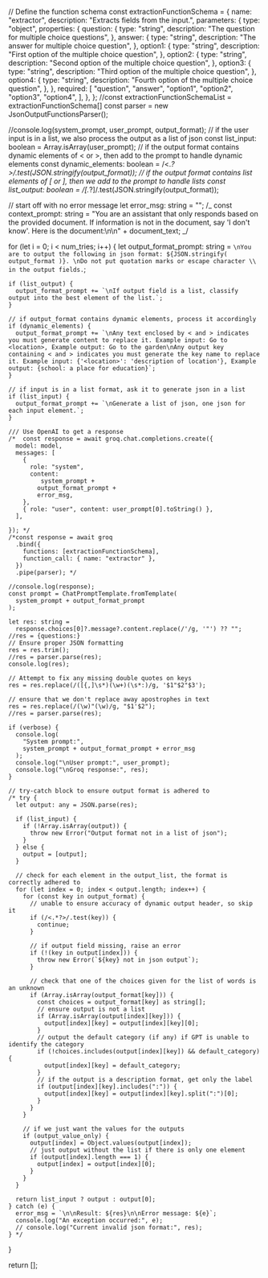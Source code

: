 // Define the function schema
const extractionFunctionSchema = {
name: "extractor",
description: "Extracts fields from the input.",
parameters: {
type: "object",
properties: {
question: {
type: "string",
description: "The question for multiple choice questions",
},
answer: {
type: "string",
description: "The answer for multiple choice question",
},
option1: {
type: "string",
description: "First option of the multiple choice question",
},
option2: {
type: "string",
description: "Second option of the multiple choice question",
},
option3: {
type: "string",
description: "Third option of the multiple choice question",
},
option4: {
type: "string",
description: "Fourth option of the multiple choice question",
},
},
required: [
"question",
"answer",
"option1",
"option2",
"option3",
"option4",
],
},
};
//const extractionFunctionSchemaList = extractionFunctionSchema[]
const parser = new JsonOutputFunctionsParser<extractionFunctionSchema>();

//console.log(system_prompt, user_prompt, output_format);
// if the user input is in a list, we also process the output as a list of json
const list_input: boolean = Array.isArray(user_prompt);
// if the output format contains dynamic elements of < or >, then add to the prompt to handle dynamic elements
const dynamic_elements: boolean = /<._?>/.test(JSON.stringify(output_format));
// if the output format contains list elements of [ or ], then we add to the prompt to handle lists
const list_output: boolean = /\[._?\]/.test(JSON.stringify(output_format));

// start off with no error message
let error_msg: string = "";
/_ const context_prompt: string =
"You are an assistant that only responds based on the provided document. If information is not in the document, say 'I don't know'. Here is the document:\n\n" +
document_text; _/

for (let i = 0; i < num_tries; i++) {
let output_format_prompt: string = `\nYou are to output the following in json format: ${JSON.stringify(
      output_format
    )}. \nDo not put quotation marks or escape character \\ in the output fields.`;

    if (list_output) {
      output_format_prompt += `\nIf output field is a list, classify output into the best element of the list.`;
    }

    // if output_format contains dynamic elements, process it accordingly
    if (dynamic_elements) {
      output_format_prompt += `\nAny text enclosed by < and > indicates you must generate content to replace it. Example input: Go to <location>, Example output: Go to the garden\nAny output key containing < and > indicates you must generate the key name to replace it. Example input: {'<location>': 'description of location'}, Example output: {school: a place for education}`;
    }

    // if input is in a list format, ask it to generate json in a list
    if (list_input) {
      output_format_prompt += `\nGenerate a list of json, one json for each input element.`;
    }

    /// Use OpenAI to get a response
    /*  const response = await groq.chat.completions.create({
      model: model,
      messages: [
        {
          role: "system",
          content:
             system_prompt +
            output_format_prompt +
            error_msg,
        },
        { role: "user", content: user_prompt[0].toString() },
      ],

    }); */
    /*const response = await groq
      .bind({
        functions: [extractionFunctionSchema],
        function_call: { name: "extractor" },
      })
      .pipe(parser); */

    //console.log(response);
    const prompt = ChatPromptTemplate.fromTemplate(
      system_prompt + output_format_prompt
    );

    let res: string =
      response.choices[0]?.message?.content.replace(/'/g, '"') ?? "";
    //res = {questions:}
    // Ensure proper JSON formatting
    res = res.trim();
    //res = parser.parse(res);
    console.log(res);

    // Attempt to fix any missing double quotes on keys
    res = res.replace(/([{,]\s*)(\w+)(\s*:)/g, '$1"$2"$3');

    // ensure that we don't replace away apostrophes in text
    res = res.replace(/(\w)"(\w)/g, "$1'$2");
    //res = parser.parse(res);

    if (verbose) {
      console.log(
        "System prompt:",
        system_prompt + output_format_prompt + error_msg
      );
      console.log("\nUser prompt:", user_prompt);
      console.log("\nGroq response:", res);
    }

    // try-catch block to ensure output format is adhered to
    /* try {
      let output: any = JSON.parse(res);

      if (list_input) {
        if (!Array.isArray(output)) {
          throw new Error("Output format not in a list of json");
        }
      } else {
        output = [output];
      }

      // check for each element in the output_list, the format is correctly adhered to
      for (let index = 0; index < output.length; index++) {
        for (const key in output_format) {
          // unable to ensure accuracy of dynamic output header, so skip it
          if (/<.*?>/.test(key)) {
            continue;
          }

          // if output field missing, raise an error
          if (!(key in output[index])) {
            throw new Error(`${key} not in json output`);
          }

          // check that one of the choices given for the list of words is an unknown
          if (Array.isArray(output_format[key])) {
            const choices = output_format[key] as string[];
            // ensure output is not a list
            if (Array.isArray(output[index][key])) {
              output[index][key] = output[index][key][0];
            }
            // output the default category (if any) if GPT is unable to identify the category
            if (!choices.includes(output[index][key]) && default_category) {
              output[index][key] = default_category;
            }
            // if the output is a description format, get only the label
            if (output[index][key].includes(":")) {
              output[index][key] = output[index][key].split(":")[0];
            }
          }
        }

        // if we just want the values for the outputs
        if (output_value_only) {
          output[index] = Object.values(output[index]);
          // just output without the list if there is only one element
          if (output[index].length === 1) {
            output[index] = output[index][0];
          }
        }
      }

      return list_input ? output : output[0];
    } catch (e) {
      error_msg = `\n\nResult: ${res}\n\nError message: ${e}`;
      console.log("An exception occurred:", e);
      // console.log("Current invalid json format:", res);
    } */

}

return [];

